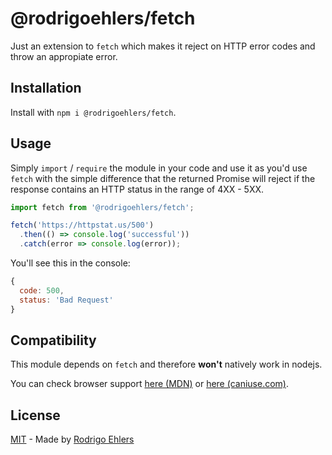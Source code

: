 # @rodrigoehlers/fetch

Just an extension to `fetch` which makes it reject on HTTP error codes and throw an appropiate error.

## Installation

Install with `npm i @rodrigoehlers/fetch`.

## Usage

Simply `import` / `require` the module in your code and use it as you'd use `fetch` with the simple difference that the returned Promise will reject if the response contains an HTTP status in the range of 4XX - 5XX.

```js
import fetch from '@rodrigoehlers/fetch';

fetch('https://httpstat.us/500')
  .then(() => console.log('successful'))
  .catch(error => console.log(error));
```

You'll see this in the console:

```js
{
  code: 500,
  status: 'Bad Request'
}
```

## Compatibility

This module depends on `fetch` and therefore **won't** natively work in nodejs.

You can check browser support [here (MDN)](https://developer.mozilla.org/en-US/docs/Web/API/Fetch_API#Browser_compatibility) or [here (caniuse.com)](https://caniuse.com/#feat=fetch).

## License

[MIT](https://github.com/rodrigoehlers/fetch/blob/master/LICENSE.md) - Made by [Rodrigo Ehlers](https://rodrigoehlers.com)

